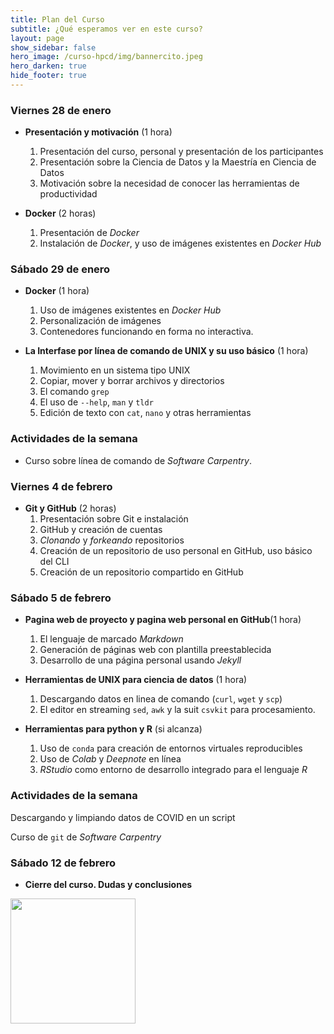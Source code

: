 ```yaml
---
title: Plan del Curso
subtitle: ¿Qué esperamos ver en este curso?
layout: page
show_sidebar: false
hero_image: /curso-hpcd/img/bannercito.jpeg 
hero_darken: true
hide_footer: true
---
```


### Viernes 28 de enero

- **Presentación y motivación** (1 hora)  
   1. Presentación del curso, personal y presentación de los participantes
   2. Presentación sobre la Ciencia de Datos y la Maestría en Ciencia de Datos
   3. Motivación sobre la necesidad de conocer las herramientas de productividad
   
- **Docker** (2 horas)
   1. Presentación de *Docker*
   2. Instalación de *Docker*, y uso de imágenes existentes en *Docker Hub*

### Sábado 29 de enero

- **Docker** (1 hora)
   1. Uso de imágenes existentes en *Docker Hub*
   2. Personalización de imágenes
   3. Contenedores funcionando en forma no interactiva.

- **La Interfase por línea de comando de UNIX y su uso básico** (1 hora)
   1. Movimiento en un sistema tipo UNIX
   2. Copiar, mover y borrar archivos y directorios
   3. El comando `grep`
   4. El uso de `--help`, `man` y `tldr`
   5. Edición de texto con `cat`, `nano` y otras herramientas 


### Actividades de la semana 

- Curso sobre línea de comando de *Software Carpentry*.

### Viernes 4 de febrero

- **Git y GitHub** (2 horas)
   1. Presentación sobre Git e instalación
   2. GitHub y creación de cuentas
   3. *Clonando* y *forkeando* repositorios
   4. Creación de un repositorio de uso personal en GitHub, uso básico del CLI
   5. Creación de un repositorio compartido en GitHub

### Sábado 5 de febrero

- **Pagina web de proyecto y pagina web personal en GitHub**(1 hora)
   1. El lenguaje de marcado *Markdown*
   2. Generación de páginas web con plantilla preestablecida
   3. Desarrollo de una página personal usando *Jekyll* 

- **Herramientas de UNIX para ciencia de datos** (1 hora)  
   1. Descargando datos en linea de comando (`curl`, `wget` y `scp`)
   2. El editor en streaming `sed`, `awk`  y la suit `csvkit` para procesamiento.

- **Herramientas para python y R** (si alcanza)
   1. Uso de `conda` para creación de entornos virtuales reproducibles
   2. Uso de *Colab* y *Deepnote* en línea
   3. *RStudio* como entorno de desarrollo integrado para el lenguaje *R*
   
### Actividades de la semana

Descargando y limpiando datos de COVID en un script

Curso de `git` de *Software Carpentry*

### Sábado 12 de febrero

- **Cierre del curso. Dudas y conclusiones**


<img src="/curso-hpcd/img/MCDLogo.png" width="200">